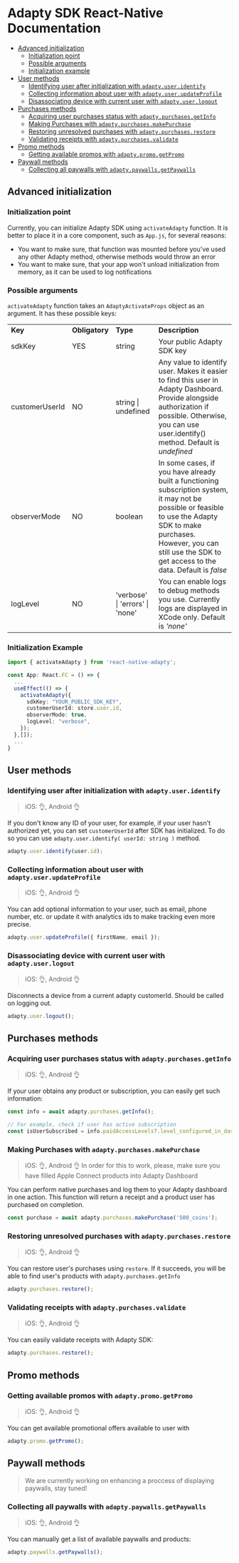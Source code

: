 # Adapty SDK React-Native Documentation
* [Advanced initialization](#advanced-initialization)
  * [Initialization point](#initialization-point)
  * [Possible arguments](#possible-arguments)
  * [Initialization example](#initialization-example)
* [User methods](#user-methods)
  * [Identifying user after initialization with `adapty.user.identify`](#identify)
  * [Collecting information about user with `adapty.user.updateProfile`](#updateprofile)
  * [Disassociating device with current user with `adapty.user.logout`](#disassociating-device-with-current-user-with-adapty-user-logout)
* [Purchases methods](#purchases-methods)
  * [Acquiring user purchases status with `adapty.purchases.getInfo`]()
  * [Making Purchases with `adapty.purchases.makePurchase`]()
  * [Restoring unresolved purchases with `adapty.purchases.restore`]()
  * [Validating receipts with `adapty.purchases.validate`]()
* [Promo methods](#promo-methods)
  * [Getting available promos with `adapty.promo.getPromo`]()
* [Paywall methods](#paywall-methods)
  * [Collecting all paywalls with `adapty.paywalls.getPaywalls`]()

## Advanced initialization
### Initialization point
Currently, you can initialize Adapty SDK using `activateAdapty` function. It is better to place it in a core component, such as `App.js`, for several reasons:
* You want to make sure, that function was mounted before you've used any other Adapty method, otherwise methods would throw an error
* You want to make sure, that your app won't unload initialization from memory, as it can be used to log notifications

### Possible arguments
`activateAdapty` function takes an `AdaptyActivateProps` object as an argument. It has these possible keys:
<table>
<tr>
<td><b>Key</b></td>
<td><b>Obligatory</b></td>
<td><b>Type</b></td>
<td><b>Description</b></td>
</tr>
<tr>
<td>sdkKey</td>
<td>YES</td>
<td>string</td>
<td>Your public Adapty SDK key</td>
</tr>
<tr>
<td>customerUserId</td>
<td>NO</td>
<td>string | undefined</td>
<td>Any value to identify user. Makes it easier to find this user in Adapty Dashboard. Provide alongside authorization if possible. Otherwise, you can use user.identify() method. Default is <i>undefined</i></td>
</tr>
<tr>
<td>observerMode</td>
<td>NO</td>
<td>boolean</td>
<td>In some cases, if you have already built a functioning subscription system, it may not be possible or feasible to use the Adapty SDK to make purchases. However, you can still use the SDK to get access to the data. Default is <i>false</i></td>
</tr>
<tr>
<td>logLevel</td>
<td>NO</td>
<td>'verbose' | 'errors' | 'none'</td>
<td>You can enable logs to debug methods you use. Currently logs are displayed in XCode only. Default is <i>'none'</i></td>
</tr>
</tr>
</table>

### Initialization Example
```ts
import { activateAdapty } from 'react-native-adapty';

const App: React.FC = () => {
  ...
  useEffect(() => {
    activateAdapty({
      sdkKey: "YOUR_PUBLIC_SDK_KEY",
      customerUserId: store.user.id,
      observerMode: true,
      logLevel: "verbose",
    });
  },[]);
  ...
}
```

## User methods
### Identifying user after initialization with `adapty.user.identify`
> iOS: 👌, Android 👌

If you don't know any ID of your user, for example, if your user hasn't authorized yet, you can set `customerUserId` after SDK has initialized. To do so you can use `adapty.user.identify( userId: string )` method.

```ts
adapty.user.identify(user.id);
```

### Collecting information about user with `adapty.user.updateProfile`
> iOS: 👌, Android 👌

You can add optional information to your user, such as email, phone number, etc. or update it with analytics ids to make tracking even more precise.

```ts
adapty.user.updateProfile({ firstName, email });
```

### Disassociating device with current user with `adapty.user.logout`
> iOS: 👌, Android 👌

Disconnects a device from a current adapty customerId. Should be called on logging out.

```ts
adapty.user.logout();
```

## Purchases methods
### Acquiring user purchases status with `adapty.purchases.getInfo`
> iOS: 👌, Android 👌

If your user obtains any product or subscription, you can easily get such information:

```ts
const info = await adapty.purchases.getInfo();

// For example, check if user has active subscription
const isUserSubscribed = info.paidAccessLevels?.level_configured_in_dashboard?.isActive;
```

### Making Purchases with `adapty.purchases.makePurchase`
> iOS: 👌, Android 👌
In order for this to work, please, make sure you have filled Apple Connect products into Adapty Dashboard

You can perform native purchases and log them to your Adapty dashboard in one action. This function will return a receipt and a product user has purchased on completion.

```ts
const purchase = await adapty.purchases.makePurchase('500_coins');
```

### Restoring unresolved purchases with `adapty.purchases.restore`
> iOS: 👌, Android 👌

You can restore user's purchases using `restore`. If it succeeds, you will be able to find user's products with `adapty.purchases.getInfo` 

```ts
adapty.purchases.restore();
```

### Validating receipts with `adapty.purchases.validate`
> iOS: 👌, Android 👌

You can easily validate receipts with Adapty SDK:

```ts
adapty.purchases.restore();
```

## Promo methods
### Getting available promos with `adapty.promo.getPromo`
> iOS: 👌, Android 👌

You can get available promotional offers available to user with

```ts
adapty.promo.getPromo();
```

## Paywall methods
> We are currently working on enhancing a proccess of displaying paywalls, stay tuned!

### Collecting all paywalls with `adapty.paywalls.getPaywalls`
> iOS: 👌, Android 👌

You can manually get a list of available paywalls and products:

```ts
adapty.paywalls.getPaywalls();
```

